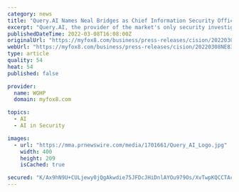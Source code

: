 ```yaml
---
category: news
title: "Query.AI Names Neal Bridges as Chief Information Security Officer"
excerpt: "Query.AI, the provider of the market's only security investigations control plane for modern enterprises, today announced Neal Bridges as the company's chief information security officer (CISO), further expanding the company's talented executive roster."
publishedDateTime: 2022-03-08T16:08:00Z
originalUrl: "https://myfox8.com/business/press-releases/cision/20220308NE83871/query-ai-names-neal-bridges-as-chief-information-security-officer/"
webUrl: "https://myfox8.com/business/press-releases/cision/20220308NE83871/query-ai-names-neal-bridges-as-chief-information-security-officer/"
type: article
quality: 54
heat: 54
published: false

provider:
  name: WGHP
  domain: myfox8.com

topics:
  - AI
  - AI in Security

images:
  - url: "https://mma.prnewswire.com/media/1701661/Query_AI_Logo.jpg"
    width: 400
    height: 209
    isCached: true

secured: "K/Ax9hN9U+CULjewy0jQgAkwdie75JFDcJHiDnlAYOu979Os/XvTwpKQCCTAcFjYPsJLsSXImBhEtFzyetcm67OCdNnjWA02jjbGdlGrmdMyw4MBaixOJZTx7iJ/AHTHYM0KSQmAs5geJudfGJ/CfTWms+k4A9Joe7dabF0x8GBcJziBW3Qpuhn4/R3M0MZun9MIPoBKi6BQJSkKBtBoJr3P7S4+0JobrRwlVhJJ5UI6ISIcBgQet/sKSQtJEnp9K5hv06lVpaIaqrFSwnRjXs5ylY/qpkvQ7xJ0aZs69NY4YP2SkHiphzDmchNtfknEsebN10sXn8ulf9azZhFiq/KVentuXfINAnztr7OL+tw=;lAvbuwZVs0XizEQ/VpDcHA=="
---
```



